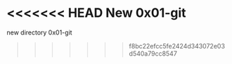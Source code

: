 <<<<<<< HEAD
New 0x01-git 
=======
new directory 0x01-git
>>>>>>> f8bc22efcc5fe2424d343072e03d540a79cc8547
